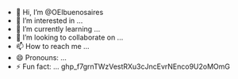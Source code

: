 - 👋 Hi, I’m @OEIbuenosaires
- 👀 I’m interested in ...
- 🌱 I’m currently learning ...
- 💞️ I’m looking to collaborate on ...
- 📫 How to reach me ...
- 😄 Pronouns: ...
- ⚡ Fun fact: ...
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
<!---
OEIbuenosaires/OEIbuenosaires is a ✨ special ✨ repository because its `README.md` (this file) appears on your GitHub profile.
You can click the Preview link to take a look at your changes.
--->
